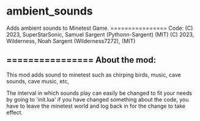 # ambient_sounds
Adds ambient sounds to Minetest Game.
================ Code:
 (C) 2023, SuperStarSonic, Samuel Sargent (Pythonn-Sargent) (MIT)
 (C) 2023, Wilderness, Noah Sargent (Wilderness7272), (MIT)

================
About the mod:
------------------------------
This mod adds sound to minetest
such as chirping birds,
music, cave sounds, cave music,
etc,

The interval in which sounds play can
easily be changed to fit your needs by
going to 'init.lua' if you have changed
something about the code, you have to leave
the minetest world and log back in for
the change to take effect.